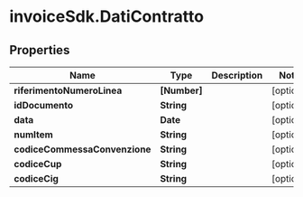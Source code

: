 # invoiceSdk.DatiContratto

## Properties

Name | Type | Description | Notes
------------ | ------------- | ------------- | -------------
**riferimentoNumeroLinea** | **[Number]** |  | [optional] 
**idDocumento** | **String** |  | [optional] 
**data** | **Date** |  | [optional] 
**numItem** | **String** |  | [optional] 
**codiceCommessaConvenzione** | **String** |  | [optional] 
**codiceCup** | **String** |  | [optional] 
**codiceCig** | **String** |  | [optional] 


